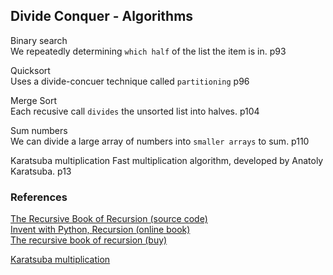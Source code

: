 ## Divide Conquer - Algorithms

Binary search      
We repeatedly determining `which half` of the list the item is in. p93  

Quicksort    
Uses a divide-concuer technique called `partitioning` p96  

Merge Sort    
Each recusive call `divides` the unsorted list into halves. p104  

Sum numbers  
We can divide a large array of numbers into `smaller arrays` to sum. p110  

Karatsuba multiplication
Fast multiplication algorithm, developed by Anatoly Karatsuba. p13

### References

[The Recursive Book of Recursion (source code)](https://github.com/asweigart/the-recursive-book-of-recursion)  
[Invent with Python, Recursion (online book)](https://inventwithpython.com/recursion/)  
[The recursive book of recursion (buy)](https://www.amazon.com/gp/product/B09BKL34VL)

[Karatsuba multiplication](https://www.youtube.com/watch?v=cCKOl5li6YM&ab_channel=Nemean)
